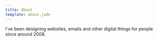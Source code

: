 ```yaml
---
title: About
template: about.jade
---
```


I've been designing websites, emails and other
digital things for people since around 2008.
